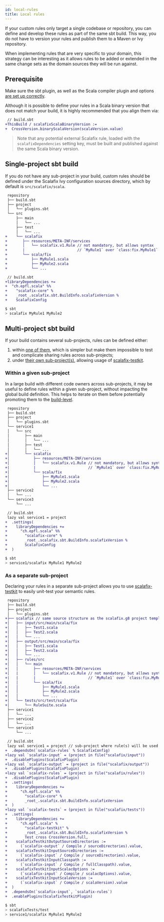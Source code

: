 ```yaml
---
id: local-rules
title: Local rules
---
```


If your custom rules only target a single codebase or repository, you can
define and develop these rules as part of the same sbt build. This way, you do
not have to version your rules and publish them to a Maven or Ivy repository.

When implementing rules that are very specific to your domain, this strategy
can be interesting as it allows rules to be added or extended in the same
change sets as the domain sources they will be run against.

## Prerequisite

Make sure the sbt plugin, as well as the Scala compiler plugin and options [are
set up correctly](../users/installation.md#sbt).

Although it is possible to define your rules in a Scala binary version that
does not match your build, it is highly recommended that you align them via:

```diff
 // build.sbt
+ThisBuild / scalafixScalaBinaryVersion :=
+  CrossVersion.binaryScalaVersion(scalaVersion.value)
```

> Note that any potential external Scalafix rule, loaded with the
> `scalafixDependencies` setting key, must be built and published against the
> same Scala binary version.

## Single-project sbt build

If you do not have any sub-project in your build, custom rules should be
defined under the Scalafix Ivy configuration sources directory, which by
default is `src/scalafix/scala`.

```diff
 repository
 ├── build.sbt
 ├── project
 │   └── plugins.sbt
 └── src
     ├── main
     │   └── ...
     ├── test
     │   └── ...
+    └── scalafix
+       ├── resources/META-INF/services
+       │   └── scalafix.v1.Rule // not mandatory, but allows syntax
+       |                        // `MyRule1` over `class:fix.MyRule1`
+       └── scala/fix
+           ├── MyRule1.scala
+           ├── MyRule2.scala
+           └── ...
```

```diff
 // build.sbt
+libraryDependencies +=
+  "ch.epfl.scala" %%
+    "scalafix-core" %
+    _root_.scalafix.sbt.BuildInfo.scalafixVersion %
+    ScalafixConfig
```

```bash
$ sbt
> scalafix MyRule1 MyRule2
```

## Multi-project sbt build

If your build contains several sub-projects, rules can be defined either:

1. within [one of them](#within-a-given-sub-project), which is simpler but
   make them impossible to test and complicate sharing rules across
   sub-projects;
1. under [their own sub-project(s)](#as-a-separate-sub-project), allowing
   usage of [scalafix-testkit](setup.md).

### Within a given sub-project

In a large build with different code owners across sub-projects, it may
be useful to define rules within a given sub-project, without impacting the
global build definition. This helps to iterate on them before potentially
promoting them to the [build-level](#as-a-separate-sub-project).

```diff
 repository
 ├── build.sbt
 ├── project
 │   └── plugins.sbt
 └── service1
 │   └── src
 │       ├── main
 │       │   └── ...
 │       ├── test
 │       │   └── ...
+│       └── scalafix
+│           ├── resources/META-INF/services
+│           │   └── scalafix.v1.Rule // not mandatory, but allows syntax
+|           |                        // `MyRule1` over `class:fix.MyRule1`
+│           └── scala/fix
+│               ├── MyRule1.scala
+│               ├── MyRule2.scala
+│               └── ...
 ├── service2
 │   └── ...
 └── service3
     └── ...
```

```diff
 // build.sbt
 lazy val service1 = project
+  .settings(
+    libraryDependencies +=
+      "ch.epfl.scala" %%
+        "scalafix-core" %
+        _root_.scalafix.sbt.BuildInfo.scalafixVersion %
+        ScalafixConfig
+  )
```

```bash
$ sbt
> service1/scalafix MyRule1 MyRule2
```

### As a separate sub-project

Declaring your rules in a separate sub-project allows you to use
[scalafix-testkit](tutorial.md#write-unit-tests) to easily unit-test your
semantic rules.

```diff
 repository
 ├── build.sbt
 ├── project
 │   └── plugins.sbt
+├── scalafix // same source structure as the scalafix.g8 project template
+│   ├── input/src/main/scala/fix
+│   │   ├── Test1.scala
+│   │   ├── Test2.scala
+│   │   └── ...
+│   ├── output/src/main/scala/fix
+│   │   ├── Test1.scala
+│   │   ├── Test2.scala
+│   │   └── ...
+│   ├── rules/src
+│   │   └── main
+│   │       ├── resources/META-INF/services
+│   |       │   └── scalafix.v1.Rule // not mandatory, but allows syntax
+|   |       |                        // `MyRule1` over `class:fix.MyRule1`
+│   │       └── scala/fix
+│   │           ├── MyRule1.scala
+│   │           ├── MyRule2.scala
+│   │           └── ...
+│   └── tests/src/test/scala/fix
+│       └── RuleSuite.scala
 ├── service1
 │   └── ...
 ├── service2
 │   └── ...
 └── service3
     └── ...
```

```diff
 // build.sbt
 lazy val service1 = project // sub-project where rule(s) will be used
+  .dependsOn(`scalafix-rules` % ScalafixConfig)
+lazy val `scalafix-input` = (project in file("scalafix/input"))
+  .disablePlugins(ScalafixPlugin)
+lazy val `scalafix-output` = (project in file("scalafix/output"))
+  .disablePlugins(ScalafixPlugin)
+lazy val `scalafix-rules` = (project in file("scalafix/rules"))
+  .disablePlugins(ScalafixPlugin)
+  .settings(
+    libraryDependencies +=
+      "ch.epfl.scala" %%
+        "scalafix-core" %
+        _root_.scalafix.sbt.BuildInfo.scalafixVersion
+  )
+lazy val `scalafix-tests` = (project in file("scalafix/tests"))
+  .settings(
+    libraryDependencies +=
+      "ch.epfl.scala" %
+        "scalafix-testkit" %
+        _root_.scalafix.sbt.BuildInfo.scalafixVersion %
+        Test cross CrossVersion.full,
+    scalafixTestkitOutputSourceDirectories :=
+      (`scalafix-output` / Compile / sourceDirectories).value,
+    scalafixTestkitInputSourceDirectories :=
+      (`scalafix-input` / Compile / sourceDirectories).value,
+    scalafixTestkitInputClasspath :=
+      (`scalafix-input` / Compile / fullClasspath).value,
+    scalafixTestkitInputScalacOptions :=
+      (`scalafix-input` / Compile / scalacOptions).value,
+    scalafixTestkitInputScalaVersion :=
+      (`scalafix-input` / Compile / scalaVersion).value
+  )
+  .dependsOn(`scalafix-input`, `scalafix-rules`)
+  .enablePlugins(ScalafixTestkitPlugin)
```

```bash
$ sbt
> scalafixTests/test
> service1/scalafix MyRule1 MyRule2
```
